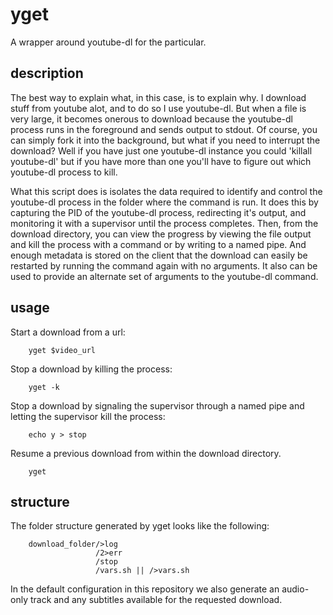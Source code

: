 # yget

A wrapper around youtube-dl for the particular.

## description

The best way to explain what, in this case, is to explain why. I download stuff
from youtube alot, and to do so I use youtube-dl. But when a file is very large,
it becomes onerous to download because the youtube-dl process runs in the
foreground and sends output to stdout. Of course, you can simply fork it into
the background, but what if you need to interrupt the download? Well if you have
just one youtube-dl instance you could 'killall youtube-dl' but if you have more
than one you'll have to figure out which youtube-dl process to kill.

What this script does is isolates the data required to identify and control the
youtube-dl process in the folder where the command is run. It does this by
capturing the PID of the youtube-dl process, redirecting it's output, and
monitoring it with a supervisor until the process completes. Then, from the
download directory, you can view the progress by viewing the file output and
kill the process with a command or by writing to a named pipe. And enough
metadata is stored on the client that the download can easily be restarted by
running the command again with no arguments. It also can be used to provide an
alternate set of arguments to the youtube-dl command.

## usage

Start a download from a url:

        yget $video_url

Stop a download by killing the process:

        yget -k

Stop a download by signaling the supervisor through a named pipe and letting
the supervisor kill the process:

        echo y > stop

Resume a previous download from within the download directory.

        yget

## structure

The folder structure generated by yget looks like the following:

        download_folder/>log
                       /2>err
                       /stop
                       /vars.sh || />vars.sh

In the default configuration in this repository we also generate an audio-only
track and any subtitles available for the requested download.
